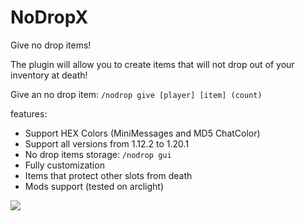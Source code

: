 # NoDropX
Give no drop items!

The plugin will allow you to create items that will not drop out of your inventory at death!

Give an no drop item: `/nodrop give [player] [item] (count)`

features:
- Support HEX Colors (MiniMessages and MD5 ChatColor)
- Support all versions from 1.12.2 to 1.20.1
- No drop items storage: `/nodrop gui`
- Fully customization
- Items that protect other slots from death
- Mods support (tested on arclight)

<img src="https://i.imgur.com/s2BwNH5.png"></img>
